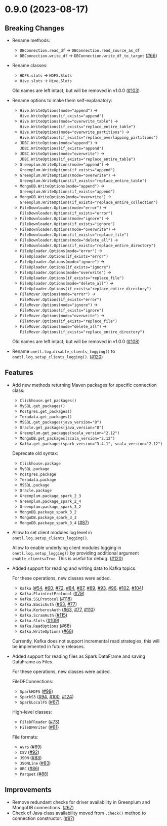 # 0.9.0 (2023-08-17)

## Breaking Changes

- Rename methods:

  - `DBConnection.read_df` → `DBConnection.read_source_as_df`
  - `DBConnection.write_df` → `DBConnection.write_df_to_target` ([#66](https://github.com/MobileTeleSystems/onetl/pull/66))

- Rename classes:

  - `HDFS.slots` → `HDFS.Slots`
  - `Hive.slots` → `Hive.Slots`

  Old names are left intact, but will be removed in v1.0.0 ([#103](https://github.com/MobileTeleSystems/onetl/pull/103))

- Rename options to make them self-explanatory:

  - `Hive.WriteOptions(mode="append")` → `Hive.WriteOptions(if_exists="append")`
  - `Hive.WriteOptions(mode="overwrite_table")` → `Hive.WriteOptions(if_exists="replace_entire_table")`
  - `Hive.WriteOptions(mode="overwrite_partitions")` → `Hive.WriteOptions(if_exists="replace_overlapping_partitions")`
  - `JDBC.WriteOptions(mode="append")` → `JDBC.WriteOptions(if_exists="append")`
  - `JDBC.WriteOptions(mode="overwrite")` → `JDBC.WriteOptions(if_exists="replace_entire_table")`
  - `Greenplum.WriteOptions(mode="append")` → `Greenplum.WriteOptions(if_exists="append")`
  - `Greenplum.WriteOptions(mode="overwrite")` → `Greenplum.WriteOptions(if_exists="replace_entire_table")`
  - `MongoDB.WriteOptions(mode="append")` → `Greenplum.WriteOptions(if_exists="append")`
  - `MongoDB.WriteOptions(mode="overwrite")` → `Greenplum.WriteOptions(if_exists="replace_entire_collection")`
  - `FileDownloader.Options(mode="error")` → `FileDownloader.Options(if_exists="error")`
  - `FileDownloader.Options(mode="ignore")` → `FileDownloader.Options(if_exists="ignore")`
  - `FileDownloader.Options(mode="overwrite")` → `FileDownloader.Options(if_exists="replace_file")`
  - `FileDownloader.Options(mode="delete_all")` → `FileDownloader.Options(if_exists="replace_entire_directory")`
  - `FileUploader.Options(mode="error")` → `FileUploader.Options(if_exists="error")`
  - `FileUploader.Options(mode="ignore")` → `FileUploader.Options(if_exists="ignore")`
  - `FileUploader.Options(mode="overwrite")` → `FileUploader.Options(if_exists="replace_file")`
  - `FileUploader.Options(mode="delete_all")` → `FileUploader.Options(if_exists="replace_entire_directory")`
  - `FileMover.Options(mode="error")` → `FileMover.Options(if_exists="error")`
  - `FileMover.Options(mode="ignore")` → `FileMover.Options(if_exists="ignore")`
  - `FileMover.Options(mode="overwrite")` → `FileMover.Options(if_exists="replace_file")`
  - `FileMover.Options(mode="delete_all")` → `FileMover.Options(if_exists="replace_entire_directory")`

  Old names are left intact, but will be removed in v1.0.0 ([#108](https://github.com/MobileTeleSystems/onetl/pull/108))

- Rename `onetl.log.disable_clients_logging()` to `onetl.log.setup_clients_logging()`. ([#120](https://github.com/MobileTeleSystems/onetl/pull/120))

## Features

- Add new methods returning Maven packages for specific connection class:

  - `Clickhouse.get_packages()`
  - `MySQL.get_packages()`
  - `Postgres.get_packages()`
  - `Teradata.get_packages()`
  - `MSSQL.get_packages(java_version="8")`
  - `Oracle.get_packages(java_version="8")`
  - `Greenplum.get_packages(scala_version="2.12")`
  - `MongoDB.get_packages(scala_version="2.12")`
  - `Kafka.get_packages(spark_version="3.4.1", scala_version="2.12")`

  Deprecate old syntax:

  - `Clickhouse.package`
  - `MySQL.package`
  - `Postgres.package`
  - `Teradata.package`
  - `MSSQL.package`
  - `Oracle.package`
  - `Greenplum.package_spark_2_3`
  - `Greenplum.package_spark_2_4`
  - `Greenplum.package_spark_3_2`
  - `MongoDB.package_spark_3_2`
  - `MongoDB.package_spark_3_3`
  - `MongoDB.package_spark_3_4` ([#87](https://github.com/MobileTeleSystems/onetl/pull/87))

- Allow to set client modules log level in `onetl.log.setup_clients_logging()`.

  Allow to enable underlying client modules logging in `onetl.log.setup_logging()` by providing additional argument `enable_clients=True`.
  This is useful for debug. ([#120](https://github.com/MobileTeleSystems/onetl/pull/120))

- Added support for reading and writing data to Kafka topics.

  For these operations, new classes were added.

  - `Kafka` ([#54](https://github.com/MobileTeleSystems/onetl/pull/54), [#60](https://github.com/MobileTeleSystems/onetl/pull/60), [#72](https://github.com/MobileTeleSystems/onetl/pull/72), [#84](https://github.com/MobileTeleSystems/onetl/pull/84), [#87](https://github.com/MobileTeleSystems/onetl/pull/87), [#89](https://github.com/MobileTeleSystems/onetl/pull/89), [#93](https://github.com/MobileTeleSystems/onetl/pull/93), [#96](https://github.com/MobileTeleSystems/onetl/pull/96), [#102](https://github.com/MobileTeleSystems/onetl/pull/102), [#104](https://github.com/MobileTeleSystems/onetl/pull/104))
  - `Kafka.PlaintextProtocol` ([#79](https://github.com/MobileTeleSystems/onetl/pull/79))
  - `Kafka.SSLProtocol` ([#118](https://github.com/MobileTeleSystems/onetl/pull/118))
  - `Kafka.BasicAuth` ([#63](https://github.com/MobileTeleSystems/onetl/pull/63), [#77](https://github.com/MobileTeleSystems/onetl/pull/77))
  - `Kafka.KerberosAuth` ([#63](https://github.com/MobileTeleSystems/onetl/pull/63), [#77](https://github.com/MobileTeleSystems/onetl/pull/77), [#110](https://github.com/MobileTeleSystems/onetl/pull/110))
  - `Kafka.ScramAuth` ([#115](https://github.com/MobileTeleSystems/onetl/pull/115))
  - `Kafka.Slots` ([#109](https://github.com/MobileTeleSystems/onetl/pull/109))
  - `Kafka.ReadOptions` ([#68](https://github.com/MobileTeleSystems/onetl/pull/68))
  - `Kafka.WriteOptions` ([#68](https://github.com/MobileTeleSystems/onetl/pull/68))

  Currently, Kafka does not support incremental read strategies, this will be implemented in future releases.

- Added support for reading files as Spark DataFrame and saving DataFrame as Files.

  For these operations, new classes were added.

  FileDFConnections:

  - `SparkHDFS` ([#98](https://github.com/MobileTeleSystems/onetl/pull/98))
  - `SparkS3` ([#94](https://github.com/MobileTeleSystems/onetl/pull/94), [#100](https://github.com/MobileTeleSystems/onetl/pull/100), [#124](https://github.com/MobileTeleSystems/onetl/pull/124))
  - `SparkLocalFS` ([#67](https://github.com/MobileTeleSystems/onetl/pull/67))

  High-level classes:

  - `FileDFReader` ([#73](https://github.com/MobileTeleSystems/onetl/pull/73))
  - `FileDFWriter` ([#81](https://github.com/MobileTeleSystems/onetl/pull/81))

  File formats:

  - `Avro` ([#69](https://github.com/MobileTeleSystems/onetl/pull/69))
  - `CSV` ([#92](https://github.com/MobileTeleSystems/onetl/pull/92))
  - `JSON` ([#83](https://github.com/MobileTeleSystems/onetl/pull/83))
  - `JSONLine` ([#83](https://github.com/MobileTeleSystems/onetl/pull/83))
  - `ORC` ([#86](https://github.com/MobileTeleSystems/onetl/pull/86))
  - `Parquet` ([#88](https://github.com/MobileTeleSystems/onetl/pull/88))

## Improvements

- Remove redundant checks for driver availability in Greenplum and MongoDB connections. ([#67](https://github.com/MobileTeleSystems/onetl/pull/67))
- Check of Java class availability moved from `.check()` method to connection constructor. ([#97](https://github.com/MobileTeleSystems/onetl/pull/97))
